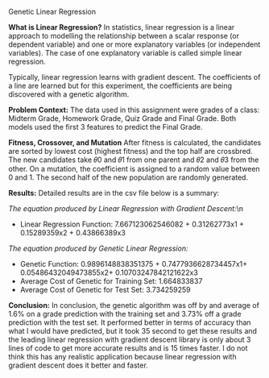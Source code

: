 Genetic Linear Regression

**What is Linear Regression?**
In statistics, linear regression is a linear approach to modelling the relationship between a scalar response (or dependent variable) and one or more explanatory variables (or independent variables). The case of one explanatory variable is called simple linear regression.

Typically, linear regression learns with gradient descent. The coefficients of a line are learned but for this experiment, the coefficients are being discovered with a genetic algorithm.

**Problem Context:**
The data used in this assignment were grades of a class: Midterm Grade, Homework Grade, Quiz Grade and Final Grade. Both models used the first 3 features to predict the Final Grade.

**Fitness, Crossover, and Mutation**
After fitness is calculated, the candidates are sorted by lowest cost (highest fitness) and the top half are crossbred. The new candidates take 𝜃0 and 𝜃1 from one parent and 𝜃2 and 𝜃3 from the other. On a mutation, the coefficient is assigned to a random value between 0 and 1. The second half of the new population are randomly generated.

**Results:**
Detailed results are in the csv file below is a summary:

*The equation produced by Linear Regression with Gradient Descent:*\n
* Linear Regression Function: 7.667123062546082 + 0.31262773x1 + 0.15289359x2 + 0.43866389x3

*The equation produced by Genetic Linear Regression:*
* Genetic Function: 0.9896148838351375 + 0.7477936628734457x1+ 0.05486432049473855x2+ 0.10703247842121622x3
* Average Cost of Genetic for Training Set: 1.664833837
* Average Cost of Genetic for Test Set: 3.734259259

**Conclusion:**
In conclusion, the genetic algorithm was off by and average of 1.6% on a grade prediction with the training set and 3.73% off a grade prediction with the test set. It performed better in terms of accuracy than what I would have predicted, but it took 35 second to get these results and the leading linear regression with gradient descent library is only about 3 lines of code to get more accurate results and is 15 times faster. I do not think this has any realistic application because linear regression with gradient descent does it better and faster.
